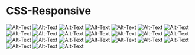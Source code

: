 # CSS-Responsive
![Alt-Text]()
![Alt-Text]()
![Alt-Text]()
![Alt-Text]()
![Alt-Text]()
![Alt-Text]()
![Alt-Text]()
![Alt-Text]()
![Alt-Text]()
![Alt-Text]()
![Alt-Text]()
![Alt-Text]()
![Alt-Text]()
![Alt-Text]()
![Alt-Text]()
![Alt-Text]()
![Alt-Text]()
![Alt-Text]()
![Alt-Text]()
![Alt-Text]()
![Alt-Text]()
![Alt-Text]()
![Alt-Text]()
![Alt-Text]()
